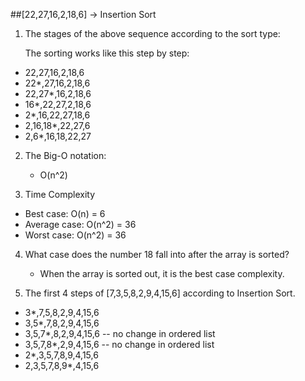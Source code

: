 ##[22,27,16,2,18,6] -> Insertion Sort

1. The stages of the above sequence according to the sort type:

   The sorting works like this step by step:

  - 22,27,16,2,18,6
  - 22*,27,16,2,18,6
  - 22,27*,16,2,18,6
  - 16*,22,27,2,18,6
  - 2*,16,22,27,18,6
  - 2,16,18*,22,27,6
  - 2,6*,16,18,22,27

2. The Big-O notation:
   - O(n^2)

3. Time Complexity
  * Best case: O(n) = 6 
  * Average case: O(n^2) = 36
  * Worst case: O(n^2) = 36

4. What case does the number 18 fall into after the array is sorted?
   - When the array is sorted out, it is the best case complexity.

5. The first 4 steps of [7,3,5,8,2,9,4,15,6] according to Insertion Sort.

  * 3*,7,5,8,2,9,4,15,6
  * 3,5*,7,8,2,9,4,15,6
  * 3,5,7*,8,2,9,4,15,6 -- no change in ordered list
  * 3,5,7,8*,2,9,4,15,6 -- no change in ordered list
  * 2*,3,5,7,8,9,4,15,6
  * 2,3,5,7,8,9*,4,15,6

    